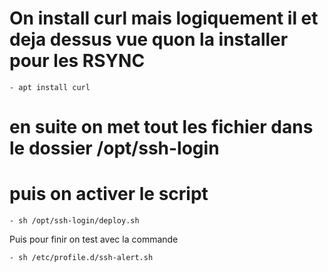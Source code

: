 # On install curl mais logiquement il et deja dessus vue quon la installer pour les RSYNC
	- apt install curl

# en suite on met tout les fichier dans le dossier /opt/ssh-login

# puis on activer le script 

	- sh /opt/ssh-login/deploy.sh

Puis pour finir on test avec la commande 

	- sh /etc/profile.d/ssh-alert.sh